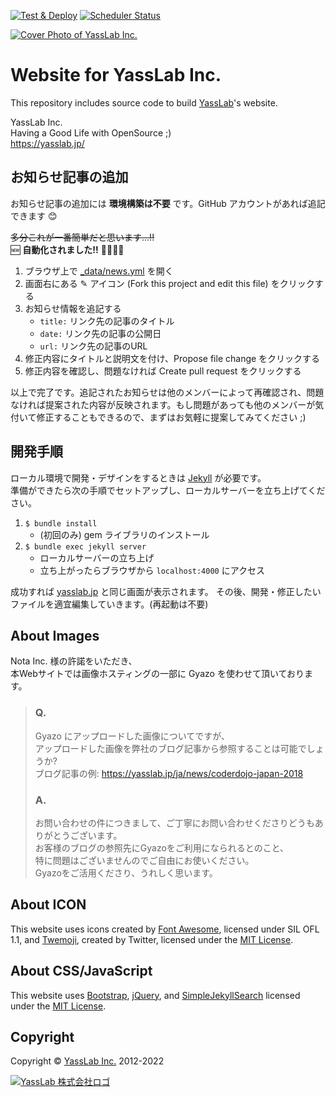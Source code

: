 [![Test & Deploy](https://github.com/yasslab/yasslab.jp/workflows/Test%20&%20Deploy/badge.svg)](https://github.com/yasslab/yasslab.jp/actions?query=workflow%3A%22Test+%26+Deploy%22) [![Scheduler Status](https://github.com/yasslab/yasslab.jp/workflows/Scheduler/badge.svg)](https://github.com/yasslab/yasslab.jp/actions?query=workflow%3A%22Scheduler%22)

[![Cover Photo of YassLab Inc.](https://yasslab.jp/img/cover-photo_ss_v2.png)](https://yasslab.jp/ja/)

# Website for YassLab Inc.

This repository includes source code to build [YassLab](https://yasslab.jp/)'s website.

YassLab Inc.   
Having a Good Life with OpenSource ;)     
https://yasslab.jp/

## お知らせ記事の追加

お知らせ記事の追加には **環境構築は不要** です。GitHub アカウントがあれば追記できます :blush:

~~多分これが一番簡単だと思います...!!~~   
:new: **自動化されました!!** :wrench::robot::dash::sparkles:

1. ブラウザ上で [_data/news.yml](https://github.com/yasslab/yasslab.jp/blob/main/_data/news.yml) を開く
2. 画面右にある ✎ アイコン (Fork this project and edit this file) をクリックする
3. お知らせ情報を追記する
   - `title:` リンク先の記事のタイトル
   - `date:` リンク先の記事の公開日
   - `url:` リンク先の記事のURL
4. 修正内容にタイトルと説明文を付け、Propose file change をクリックする
5. 修正内容を確認し、問題なければ Create pull request をクリックする

以上で完了です。追記されたお知らせは他のメンバーによって再確認され、問題なければ提案された内容が反映されます。もし問題があっても他のメンバーが気付いて修正することもできるので、まずはお気軽に提案してみてください ;)


## 開発手順
ローカル環境で開発・デザインをするときは [Jekyll](https://jekyllrb.com) が必要です。   
準備ができたら次の手順でセットアップし、ローカルサーバーを立ち上げてください。

1. `$ bundle install`
    - (初回のみ) gem ライブラリのインストール
2. `$ bundle exec jekyll server`
    - ローカルサーバーの立ち上げ
    - 立ち上がったらブラウザから `localhost:4000` にアクセス

成功すれば [yasslab.jp](https://yasslab.jp/) と同じ画面が表示されます。
その後、開発・修正したいファイルを適宜編集していきます。(再起動は不要)

<!--
NOTE: フロントエンドに npm を導入したいときは下記PRを参考にしてください。
      https://github.com/yasslab/yasslab.jp/pull/609
-->

## About Images
Nota Inc. 様の許諾をいただき、  
本Webサイトでは画像ホスティングの一部に Gyazo を使わせて頂いております。

> ### Q.
> Gyazo にアップロードした画像についてですが、   
> アップロードした画像を弊社のブログ記事から参照することは可能でしょうか?   
> ブログ記事の例: https://yasslab.jp/ja/news/coderdojo-japan-2018
>
> ### A.
> お問い合わせの件につきまして、ご丁寧にお問い合わせくださりどうもありがとうございます。   
> お客様のブログの参照先にGyazoをご利用になられるとのこと、     
> 特に問題はございませんのでご自由にお使いください。     
> Gyazoをご活用くださり、うれしく思います。


## About ICON

This website uses icons created by [Font Awesome](http://fontawesome.io/), licensed under SIL OFL 1.1, and [Twemoji](https://github.com/twitter/twemoji), created by Twitter, licensed under the [MIT License](http://opensource.org/licenses/MIT).


## About CSS/JavaScript

This website uses [Bootstrap](https://getbootstrap.jp/), [jQuery](https://jquery.org/license/), and [SimpleJekyllSearch](https://github.com/christian-fei/Simple-Jekyll-Search) licensed under the [MIT License](http://opensource.org/licenses/MIT).


## Copyright

Copyright &copy; [YassLab Inc.](https://yasslab.jp) 2012-2022

[![YassLab 株式会社ロゴ](https://yasslab.jp/img/logos/800x200.png?cache=clear)](https://yasslab.jp/)

